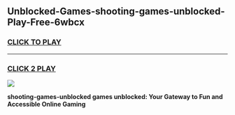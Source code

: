
## Unblocked-Games-shooting-games-unblocked-Play-Free-6wbcx
<h3>
<a href="https://premium76.site?title=shooting-games-unblocked&ref=15A">CLICK TO PLAY</a></h3>
<hr>

<h3>
<a href="https://premium76.site?title=shooting-games-unblocked&ref=15A">CLICK 2 PLAY</a>
  
</h3>

<a href="https://premium76.site?title=shooting-games-unblocked&ref=15A"><img src="https://clearcache.store/games.png"></a>


**shooting-games-unblocked games unblocked: Your Gateway to Fun and Accessible Online Gaming**
